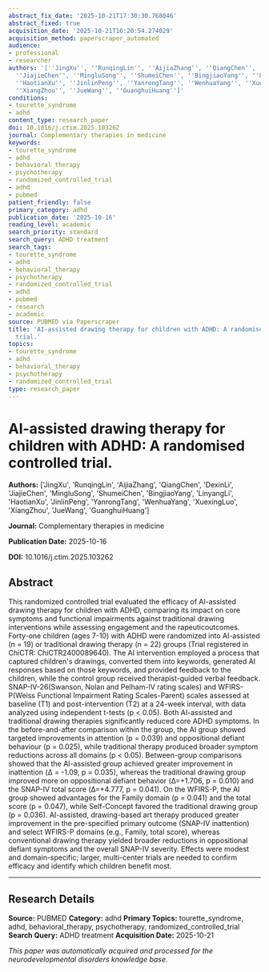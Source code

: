 ```yaml
---
abstract_fix_date: '2025-10-21T17:30:30.768046'
abstract_fixed: true
acquisition_date: '2025-10-21T16:20:54.274029'
acquisition_method: paperscraper_automated
audience:
- professional
- researcher
authors: '[''JingXu'', ''RunqingLin'', ''AijiaZhang'', ''QiangChen'', ''DexinLi'',
  ''JiajieChen'', ''MingluSong'', ''ShumeiChen'', ''BingjiaoYang'', ''LinyangLi'',
  ''HaotianXu'', ''JinlinPeng'', ''YanrongTang'', ''WenhuaYang'', ''XuexingLuo'',
  ''XiangZhou'', ''JueWang'', ''GuanghuiHuang'']'
conditions:
- tourette_syndrome
- adhd
content_type: research_paper
doi: 10.1016/j.ctim.2025.103262
journal: Complementary therapies in medicine
keywords:
- tourette_syndrome
- adhd
- behavioral_therapy
- psychotherapy
- randomized_controlled_trial
- adhd
- pubmed
patient_friendly: false
primary_category: adhd
publication_date: '2025-10-16'
reading_level: academic
search_priority: standard
search_query: ADHD treatment
search_tags:
- tourette_syndrome
- adhd
- behavioral_therapy
- psychotherapy
- randomized_controlled_trial
- adhd
- pubmed
- research
- academic
source: PUBMED via Paperscraper
title: 'AI-assisted drawing therapy for children with ADHD: A randomised controlled
  trial.'
topics:
- tourette_syndrome
- adhd
- behavioral_therapy
- psychotherapy
- randomized_controlled_trial
type: research_paper
---
```


# AI-assisted drawing therapy for children with ADHD: A randomised controlled trial.

**Authors:** ['JingXu', 'RunqingLin', 'AijiaZhang', 'QiangChen', 'DexinLi', 'JiajieChen', 'MingluSong', 'ShumeiChen', 'BingjiaoYang', 'LinyangLi', 'HaotianXu', 'JinlinPeng', 'YanrongTang', 'WenhuaYang', 'XuexingLuo', 'XiangZhou', 'JueWang', 'GuanghuiHuang']

**Journal:** Complementary therapies in medicine

**Publication Date:** 2025-10-16

**DOI:** 10.1016/j.ctim.2025.103262

## Abstract

This randomized controlled trial evaluated the efficacy of AI-assisted drawing therapy for children with ADHD, comparing its impact on core symptoms and functional impairments against traditional drawing interventions while assessing engagement and the rapeuticoutcomes. Forty-one children (ages 7-10) with ADHD were randomized into AI-assisted (n = 19) or traditional drawing therapy (n = 22) groups (Trial registered in ChiCTR: ChiCTR2400089640). The AI intervention employed a process that captured children's drawings, converted them into keywords, generated AI responses based on those keywords, and provided feedback to the children, while the control group received therapist-guided verbal feedback. SNAP-IV-26(Swanson, Nolan and Pelham-IV rating scales) and WFIRS-P(Weiss Functional Impairment Rating Scales-Parent) scales assessed at baseline (T1) and post-intervention (T2) at a 24-week interval, with data analyzed using independent t-tests (p < 0.05). Both AI-assisted and traditional drawing therapies significantly reduced core ADHD symptoms. In the before-and-after comparison within the group, the AI group showed targeted improvements in attention (p = 0.039) and oppositional defiant behaviour (p = 0.025), while traditional therapy produced broader symptom reductions across all domains (p < 0.05). Between-group comparisons showed that the AI-assisted group achieved greater improvement in inattention (Δ = -1.09, p = 0.035), whereas the traditional drawing group improved more on oppositional defiant behavior (Δ=+1.706, p = 0.010) and the SNAP-IV total score (Δ=+4.777, p = 0.041). On the WFIRS-P, the AI group showed advantages for the Family domain (p = 0.041) and the total score (p = 0.047), while Self-Concept favored the traditional drawing group (p = 0.036). AI-assisted, drawing-based art therapy produced greater improvement in the pre-specified primary outcome (SNAP-IV inattention) and select WFIRS-P domains (e.g., Family, total score), whereas conventional drawing therapy yielded broader reductions in oppositional defiant symptoms and the overall SNAP-IV severity. Effects were modest and domain-specific; larger, multi-center trials are needed to confirm efficacy and identify which children benefit most.

---

## Research Details

**Source:** PUBMED
**Category:** adhd
**Primary Topics:** tourette_syndrome, adhd, behavioral_therapy, psychotherapy, randomized_controlled_trial
**Search Query:** ADHD treatment
**Acquisition Date:** 2025-10-21

*This paper was automatically acquired and processed for the neurodevelopmental disorders knowledge base.*
